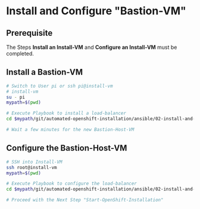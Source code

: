 # Install and Configure "Bastion-VM"

## Prerequisite

The Steps **Install an Install-VM** and **Configure an Install-VM** must be completed.



## Install a Bastion-VM

```bash
# Switch to User pi or ssh pi@install-vm
# install-vm
su - pi
mypath=$(pwd)

# Execute Playbook to install a load-balancer
cd $mypath/git/automated-openshift-installation/ansible/02-install-and-configure-image-registry-vm/ && ansible-playbook 01-playbook-install-bastion-vm.yaml

# Wait a few minutes for the new Bastion-Host-VM
```



## Configure the Bastion-Host-VM

```bash
# SSH into Install-VM
ssh root@install-vm
mypath=$(pwd)

# Execute Playbook to configure the load-balancer
cd $mypath/git/automated-openshift-installation/ansible/02-install-and-configure-image-registry-vm/ && ansible-playbook 02-playbook-configure-bastion-vm.yaml

# Proceed with the Next Step "Start-OpenShift-Installation"
```

